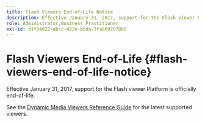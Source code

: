 ```yaml
---
title: Flash Viewers End-of-Life Notice
description: Effective January 31, 2017, support for the Flash viewer Platform is officially end-of-life.
role: Administrator,Business Practitioner
exl-id: d1f34d22-abcc-422e-b6da-3fa8097078b0
---
```

# Flash Viewers End-of-Life {#flash-viewers-end-of-life-notice}

Effective January 31, 2017, support for the Flash viewer Platform is officially end-of-life.

See the [Dynamic Media Viewers Reference Guide](https://experienceleague.adobe.com/docs/dynamic-media-developer-resources.html) for the latest supported viewers.
